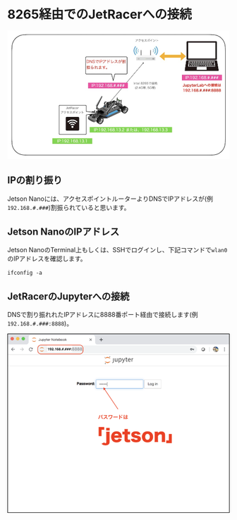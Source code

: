 # 8265経由でのJetRacerへの接続

![](./img/net02.jpg)

## IPの割り振り

Jetson Nanoには、アクセスポイントルーターよりDNSでIPアドレスが(例 `192.168.#.###`)割振られていると思います。

## Jetson NanoのIPアドレス

Jetson NanoのTerminal上もしくは、SSHでログインし、下記コマンドで`wlan0`のIPアドレスを確認します。

```console
ifconfig -a
```

## JetRacerのJupyterへの接続

DNSで割り振れれたIPアドレスに8888番ポート経由で接続します(例 `192.168.#.###:8888`)。

![](./img/8265.png)
